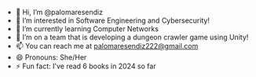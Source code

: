 - 👋 Hi, I’m @palomaresendiz
- 👀 I’m interested in Software Engineering and Cybersecurity!
- 🌱 I’m currently learning Computer Networks
- 💞️ I’m on a team that is developing a dungeon crawler game using Unity!
- 📫 You can reach me at palomaresendiz222@gmail.com
- 😄 Pronouns: She/Her
- ⚡ Fun fact: I've read 6 books in 2024 so far

<!---
palomaresendiz/palomaresendiz is a ✨ special ✨ repository because its `README.md` (this file) appears on your GitHub profile.
You can click the Preview link to take a look at your changes.
--->
